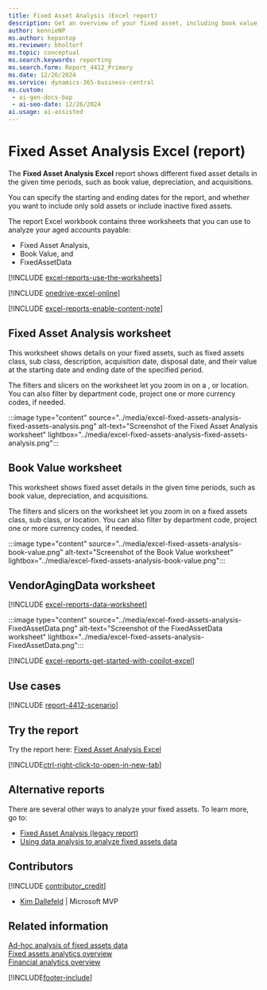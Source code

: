 ```yaml
---
title: Fixed Asset Analysis (Excel report)
description: Get an overview of your fixed asset, including book value, depreciation, and acquisitions for a given time period.
author: kennieNP
ms.author: kepontop
ms.reviewer: bholtorf
ms.topic: conceptual
ms.search.keywords: reporting
ms.search.form: Report_4412_Primary
ms.date: 12/26/2024
ms.service: dynamics-365-business-central
ms.custom:
 - ai-gen-docs-bap
 - ai-seo-date: 12/26/2024
ai.usage: ai-assisted
---
```


# Fixed Asset Analysis Excel (report)

The **Fixed Asset Analysis Excel** report shows different fixed asset details in the given time periods, such as book value, depreciation, and acquisitions. 

You can specify the starting and ending dates for the report, and whether you want to include only sold assets or include inactive fixed assets.

The report Excel workbook contains three worksheets that you can use to analyze your aged accounts payable:

- Fixed Asset Analysis,
- Book Value, and
- FixedAssetData

[!INCLUDE [excel-reports-use-the-worksheets](../includes/excel-reports-use-the-worksheets.md)]

[!INCLUDE [onedrive-excel-online](../includes/onedrive-excel-online.md)]

[!INCLUDE [excel-reports-enable-content-note](../includes/excel-reports-enable-content-note.md)]

## Fixed Asset Analysis worksheet

This worksheet shows details on your fixed assets, such as fixed assets class, sub class, description, acquisition date, disposal date, and their value at the starting date and ending date of the specified period.

The filters and slicers on the worksheet let you zoom in on a , or location. You can also filter by department code, project one or more currency codes, if needed.

:::image type="content" source="../media/excel-fixed-assets-analysis-fixed-assets-analysis.png" alt-text="Screenshot of the Fixed Asset Analysis worksheet" lightbox="../media/excel-fixed-assets-analysis-fixed-assets-analysis.png":::

## Book Value worksheet

This worksheet shows fixed asset details in the given time periods, such as book value, depreciation, and acquisitions. 

The filters and slicers on the worksheet let you zoom in on a fixed assets class, sub class, or location. You can also filter by department code, project one or more currency codes, if needed.

:::image type="content" source="../media/excel-fixed-assets-analysis-book-value.png" alt-text="Screenshot of the Book Value worksheet" lightbox="../media/excel-fixed-assets-analysis-book-value.png":::

## VendorAgingData worksheet

[!INCLUDE [excel-reports-data-worksheet](../includes/excel-reports-data-worksheet.md)]

:::image type="content" source="../media/excel-fixed-assets-analysis-FixedAssetData.png" alt-text="Screenshot of the FixedAssetData worksheet" lightbox="../media/excel-fixed-assets-analysis-FixedAssetData.png":::

[!INCLUDE [excel-reports-get-started-with-copilot-excel](../includes/excel-reports-get-started-with-copilot-excel.md)]

## Use cases

[!INCLUDE [report-4412-scenario](../includes/report-4412-scenario-include.md)]

## Try the report

Try the report here: [Fixed Asset Analysis Excel](https://businesscentral.dynamics.com?report=4412)

[!INCLUDE[ctrl-right-click-to-open-in-new-tab](../includes/ctrl-right-click-to-open-in-new-tab.md)]

## Alternative reports

There are several other ways to analyze your fixed assets. To learn more, go to:

- [Fixed Asset Analysis (legacy report)](report-5600.md)
- [Using data analysis to analyze fixed assets data](../ad-hoc-analysis-fa.md)  

## Contributors

[!INCLUDE [contributor_credit](../includes/contributor_credit.md)]

- [Kim Dallefeld](https://www.linkedin.com/in/kim-dallefeld/) | Microsoft MVP

## Related information

[Ad-hoc analysis of fixed assets data](../ad-hoc-analysis-fa.md)  
[Fixed assets analytics overview](../fa-analytics-overview.md)  
[Financial analytics overview](../bi.md)  

[!INCLUDE[footer-include](../includes/footer-banner.md)]